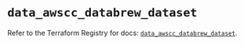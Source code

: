 # `data_awscc_databrew_dataset`

Refer to the Terraform Registry for docs: [`data_awscc_databrew_dataset`](https://registry.terraform.io/providers/hashicorp/awscc/0.70.0/docs/data-sources/databrew_dataset).
